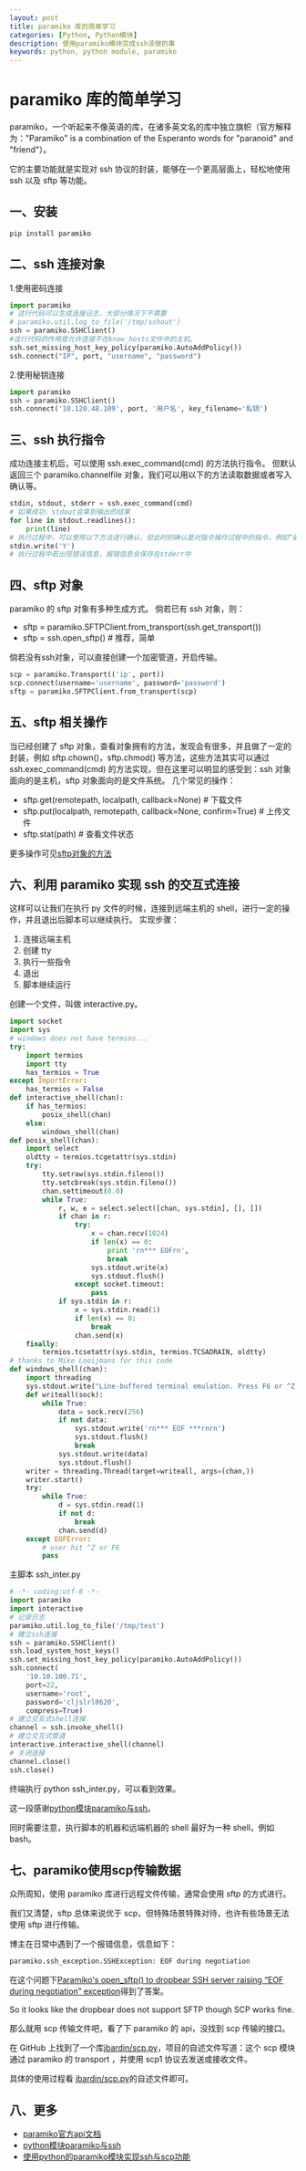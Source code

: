 ```yaml
---
layout: post
title: paramiko 库的简单学习
categories: [Python, Python模块]
description: 使用paramiko模块完成ssh该做的事
keywords: python, python module, paramiko
---
```


# paramiko 库的简单学习

paramiko，一个听起来不像英语的库，在诸多英文名的库中独立旗帜（官方解释为："Paramiko" is a combination of the Esperanto words for "paranoid" and "friend"）。

它的主要功能就是实现对 ssh 协议的封装，能够在一个更高层面上，轻松地使用 ssh 以及 sftp 等功能。

## 一、安装

```python
pip install paramiko
```

## 二、ssh 连接对象

1.使用密码连接

```python
import paramiko
# 这行代码可以生成连接日志，大部分情况下不需要
# paramiko.util.log_to_file('/tmp/sshout')
ssh = paramiko.SSHClient()
#这行代码的作用是允许连接不在know_hosts文件中的主机。
ssh.set_missing_host_key_policy(paramiko.AutoAddPolicy())
ssh.connect("IP", port, "username", "password")
```

2.使用秘钥连接

```python
import paramiko
ssh = paramiko.SSHClient()
ssh.connect('10.120.48.109', port, '用户名', key_filename='私钥')
```

## 三、ssh 执行指令
成功连接主机后，可以使用 ssh.exec_command(cmd) 的方法执行指令。
但默认返回三个 paramiko.channelfile 对象，我们可以用以下的方法读取数据或者写入确认等。

```python
stdin, stdout, stderr = ssh.exec_command(cmd)
# 如果成功，stdout会拿到输出的结果
for line in stdout.readlines():
    print(line)
# 执行过程中，可以使用以下方法进行确认，但此时的确认是对指令操作过程中的指令，例如“确认删除”等
stdin.write('Y')
# 执行过程中若出现错误信息，报错信息会保存在stderr中
```

## 四、sftp 对象
paramiko 的 sftp 对象有多种生成方式。
倘若已有 ssh 对象，则：

- sftp = paramiko.SFTPClient.from_transport(ssh.get_transport())
- sftp = ssh.open_sftp()  # 推荐，简单
 
倘若没有ssh对象，可以直接创建一个加密管道，开启传输。

```python
scp = paramiko.Transport(('ip', port))
scp.connect(username='username', password='password')
sftp = paramiko.SFTPClient.from_transport(scp)
```

## 五、sftp 相关操作
当已经创建了 sftp 对象，查看对象拥有的方法，发现会有很多，并且做了一定的封装，例如 sftp.chown()，sftp.chmod() 等方法，这些方法其实可以通过 ssh.exec_command(cmd) 的方法实现，但在这里可以明显的感受到：ssh 对象面向的是主机，sftp 对象面向的是文件系统。
几个常见的操作：

- sftp.get(remotepath, localpath, callback=None)  # 下载文件
- sftp.put(localpath, remotepath, callback=None, confirm=True) # 上传文件
- sftp.stat(path) # 查看文件状态

更多操作可见[sftp对象的方法](http://docs.paramiko.org/en/2.4/api/sftp.html)

## 六、利用 paramiko 实现 ssh 的交互式连接
这样可以让我们在执行 py 文件的时候，连接到远端主机的 shell，进行一定的操作，并且退出后脚本可以继续执行。
实现步骤：

1. 连接远端主机
2. 创建 tty
3. 执行一些指令
4. 退出
5. 脚本继续运行

创建一个文件，叫做 interactive.py。

```python
import socket
import sys
# windows does not have termios...
try:
    import termios
    import tty
    has_termios = True
except ImportError:
    has_termios = False
def interactive_shell(chan):
    if has_termios:
        posix_shell(chan)
    else:
        windows_shell(chan)
def posix_shell(chan):
    import select
    oldtty = termios.tcgetattr(sys.stdin)
    try:
        tty.setraw(sys.stdin.fileno())
        tty.setcbreak(sys.stdin.fileno())
        chan.settimeout(0.0)
        while True:
            r, w, e = select.select([chan, sys.stdin], [], [])
            if chan in r:
                try:
                    x = chan.recv(1024)
                    if len(x) == 0:
                        print 'rn*** EOFrn',
                        break
                    sys.stdout.write(x)
                    sys.stdout.flush()
                except socket.timeout:
                    pass
            if sys.stdin in r:
                x = sys.stdin.read(1)
                if len(x) == 0:
                    break
                chan.send(x)
    finally:
        termios.tcsetattr(sys.stdin, termios.TCSADRAIN, oldtty)
# thanks to Mike Looijmans for this code
def windows_shell(chan):
    import threading
    sys.stdout.write("Line-buffered terminal emulation. Press F6 or ^Z to send EOF.rnrn")
    def writeall(sock):
        while True:
            data = sock.recv(256)
            if not data:
                sys.stdout.write('rn*** EOF ***rnrn')
                sys.stdout.flush()
                break
            sys.stdout.write(data)
            sys.stdout.flush()
    writer = threading.Thread(target=writeall, args=(chan,))
    writer.start()
    try:
        while True:
            d = sys.stdin.read(1)
            if not d:
                break
            chan.send(d)
    except EOFError:
        # user hit ^Z or F6
        pass
```

主脚本 ssh_inter.py

```python
# -*- coding:utf-8 -*-
import paramiko
import interactive
# 记录日志
paramiko.util.log_to_file('/tmp/test')
# 建立ssh连接
ssh = paramiko.SSHClient()
ssh.load_system_host_keys()
ssh.set_missing_host_key_policy(paramiko.AutoAddPolicy())
ssh.connect(
    '10.10.100.71',
    port=22,
    username='root',
    password='cljslrl0620',
    compress=True)
# 建立交互式shell连接
channel = ssh.invoke_shell()
# 建立交互式管道
interactive.interactive_shell(channel)
# 关闭连接
channel.close()
ssh.close()
```
终端执行 python ssh_inter.py，可以看到效果。

这一段感谢[python模块paramiko与ssh](http://www.361way.com/python-paramiko-ssh/3984.html)。

同时需要注意，执行脚本的机器和远端机器的 shell 最好为一种 shell，例如 bash。

## 七、paramiko使用scp传输数据

众所周知，使用 paramiko 库进行远程文件传输，通常会使用 sftp 的方式进行。

我们又清楚，sftp 总体来说优于 scp，但特殊场景特殊对待，也许有些场景无法使用 sftp 进行传输。

博主在日常中遇到了一个报错信息，信息如下：

```python
paramiko.ssh_exception.SSHException: EOF during negotiation 
```

在这个问题下[Paramiko's open_sftp() to dropbear SSH server raising “EOF during negotiation” exception](https://stackoverflow.com/questions/48408044/paramikos-open-sftp-to-dropbear-ssh-server-raising-eof-during-negotiation-e)得到了答案。

So it looks like the dropbear does not support SFTP though SCP works fine.

那么就用 scp 传输文件吧，看了下 paramiko 的 api，没找到 scp 传输的接口。

在 GitHub 上找到了一个库[jbardin/scp.py](https://github.com/jbardin/scp.py)，项目的自述文件写道：这个 scp 模块通过 paramiko 的 transport ，并使用 scp1 协议去发送或接收文件。

具体的使用过程看 [jbardin/scp.py](https://github.com/jbardin/scp.py)的自述文件即可。

## 八、更多

- [paramiko官方api文档](http://docs.paramiko.org/en/2.4/)
- [python模块paramiko与ssh](http://www.361way.com/python-paramiko-ssh/3984.html)
- [使用python的paramiko模块实现ssh与scp功能](http://mingxinglai.com/cn/2015/06/paramiko/)
